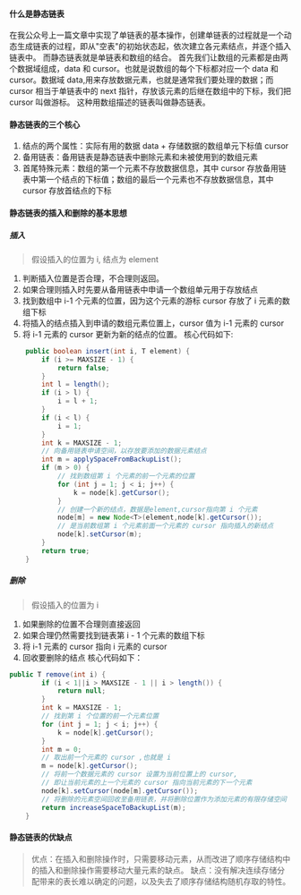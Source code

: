 #### 什么是静态链表
在我公众号上一篇文章中实现了单链表的基本操作，创建单链表的过程就是一个动态生成链表的过程，即从"空表"的初始状态起，依次建立各元素结点，并逐个插入链表中。
而静态链表就是单链表和数组的结合。
首先我们让数组的元素都是由两个数据域组成，data 和 cursor。也就是说数组的每个下标都对应一个 data 和 cursor。数据域 data,用来存放数据元素，也就是通常我们要处理的数据；而 cursor 相当于单链表中的 next 指针，存放该元素的后继在数组中的下标，我们把 cursor 叫做游标。
这种用数组描述的链表叫做静态链表。
#### 静态链表的三个核心
1. 结点的两个属性：实际有用的数据 data + 存储数据的数组单元下标值 cursor
2. 备用链表：备用链表是静态链表中删除元素和未被使用到的数组元素
3. 首尾特殊元素：数组的第一个元素不存放数据信息，其中 cursor 存放备用链表中第一个结点的下标值；数组的最后一个元素也不存放数据信息，其中 cursor 存放首结点的下标
#### 静态链表的插入和删除的基本思想
##### 插入
> 假设插入的位置为 i, 结点为 element
1. 判断插入位置是否合理，不合理则返回。
2. 如果合理则插入时先要从备用链表中申请一个数组单元用于存放结点
3. 找到数组中 i-1 个元素的位置，因为这个元素的游标 cursor 存放了 i 元素的数组下标
4. 将插入的结点插入到申请的数组元素位置上，cursor 值为 i-1 元素的 cursor
5. 将 i-1 元素的 cursor 更新为新的结点的位置。
核心代码如下:
```java
    public boolean insert(int i, T element) {
        if (i >= MAXSIZE - 1) {
            return false;
        }
        int l = length();
        if (i > l) {
            i = l + 1;
        }
        if (i < l) {
            i = 1;
        }
        int k = MAXSIZE - 1;
        // 向备用链表申请空间，以存放要添加的数据元素结点
        int m = applySpaceFromBackupList();
        if (m > 0) {
            // 找到数组第 i 个元素的前一个元素的位置
            for (int j = 1; j < i; j++) {
                k = node[k].getCursor();
            }
            // 创建一个新的结点，数据是element,cursor指向第 i 个元素
            node[m] = new Node<T>(element,node[k].getCursor());
            // 是当前数组第 i 个元素前面一个元素的 cursor 指向插入的新结点
            node[k].setCursor(m);
        }
        return true;
    }
```
##### 删除
> 假设插入的位置为 i
1. 如果删除的位置不合理则直接返回
2. 如果合理仍然需要找到链表第 i - 1 个元素的数组下标
3. 将 i-1 元素的 cursor 指向 i 元素的 cursor
4. 回收要删除的结点
核心代码如下：
```java
public T remove(int i) {
        if (i < 1||i > MAXSIZE - 1 || i > length()) {
            return null;
        }
        int k = MAXSIZE - 1;
        // 找到第 i 个位置的前一个元素位置
        for (int j = 1; j < i; j++) {
            k = node[k].getCursor();
        }
        int m = 0;
        // 取出前一个元素的 cursor ,也就是 i
        m = node[k].getCursor();
        // 将前一个数据元素的 cursor 设置为当前位置上的 cursor,
        // 即让当前元素的上一个元素的 cursor 指向当前元素的下一个元素
        node[k].setCursor(node[m].getCursor());
        // 将删除的元素空间回收至备用链表，并将删除位置作为添加元素的有限存储空间
        return increaseSpaceToBackupList(m);
    }
```
#### 静态链表的优缺点
> 优点：在插入和删除操作时，只需要移动元素，从而改进了顺序存储结构中的插入和删除操作需要移动大量元素的缺点。
> 缺点：没有解决连续存储分配带来的表长难以确定的问题，以及失去了顺序存储结构随机存取的特性。

